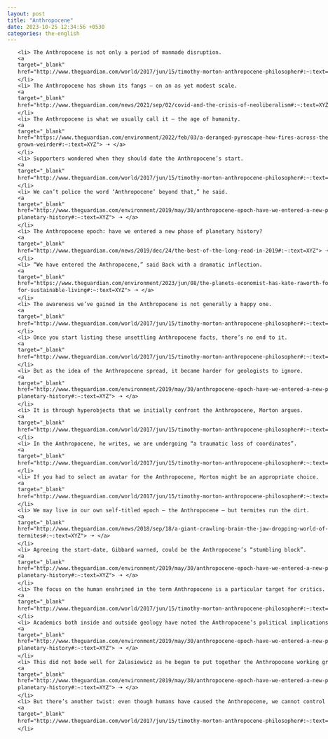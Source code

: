 ```yaml
---
layout: post
title: "Anthropocene"
date: 2023-10-25 12:34:56 +0530
categories: the-english
---
```

<style>
    ol {
        width: 800px;
        margin: 0 auto;
    }
ol li {
    font-size: 18px;
    line-height: 1.5;
    padding-bottom: 8px;
}
</style>
<ol>

    <li> The Anthropocene is not only a period of manmade disruption.
    <a 
    target="_blank" 
    href="http://www.theguardian.com/world/2017/jun/15/timothy-morton-anthropocene-philosopher#:~:text=XYZ"> 🠢 </a>
    </li>
    <li> The Anthropocene has shown its fangs – on an as yet modest scale.
    <a 
    target="_blank" 
    href="http://www.theguardian.com/news/2021/sep/02/covid-and-the-crisis-of-neoliberalism#:~:text=XYZ"> 🠢 </a>
    </li>
    <li> The Anthropocene is what we usually call it – the age of humanity.
    <a 
    target="_blank" 
    href="https://www.theguardian.com/environment/2022/feb/03/a-deranged-pyroscape-how-fires-across-the-world-have-grown-weirder#:~:text=XYZ"> 🠢 </a>
    </li>
    <li> Supporters wondered when they should date the Anthropocene’s start.
    <a 
    target="_blank" 
    href="http://www.theguardian.com/world/2017/jun/15/timothy-morton-anthropocene-philosopher#:~:text=XYZ"> 🠢 </a>
    </li>
    <li> We can’t police the word ‘Anthropocene’ beyond that,” he said.
    <a 
    target="_blank" 
    href="http://www.theguardian.com/environment/2019/may/30/anthropocene-epoch-have-we-entered-a-new-phase-of-planetary-history#:~:text=XYZ"> 🠢 </a>
    </li>
    <li> The Anthropocene epoch: have we entered a new phase of planetary history?
    <a 
    target="_blank" 
    href="http://www.theguardian.com/news/2019/dec/24/the-best-of-the-long-read-in-2019#:~:text=XYZ"> 🠢 </a>
    </li>
    <li> “We have entered the Anthropocene,” said Back with a dramatic inflection.
    <a 
    target="_blank" 
    href="https://www.theguardian.com/environment/2023/jun/08/the-planets-economist-has-kate-raworth-found-a-model-for-sustainable-living#:~:text=XYZ"> 🠢 </a>
    </li>
    <li> The awareness we’ve gained in the Anthropocene is not generally a happy one.
    <a 
    target="_blank" 
    href="http://www.theguardian.com/world/2017/jun/15/timothy-morton-anthropocene-philosopher#:~:text=XYZ"> 🠢 </a>
    </li>
    <li> Once you start listing these unsettling Anthropocene facts, there’s no end to it.
    <a 
    target="_blank" 
    href="http://www.theguardian.com/world/2017/jun/15/timothy-morton-anthropocene-philosopher#:~:text=XYZ"> 🠢 </a>
    </li>
    <li> But as the idea of the Anthropocene spread, it became harder for geologists to ignore.
    <a 
    target="_blank" 
    href="http://www.theguardian.com/environment/2019/may/30/anthropocene-epoch-have-we-entered-a-new-phase-of-planetary-history#:~:text=XYZ"> 🠢 </a>
    </li>
    <li> It is through hyperobjects that we initially confront the Anthropocene, Morton argues.
    <a 
    target="_blank" 
    href="http://www.theguardian.com/world/2017/jun/15/timothy-morton-anthropocene-philosopher#:~:text=XYZ"> 🠢 </a>
    </li>
    <li> In the Anthropocene, he writes, we are undergoing “a traumatic loss of coordinates”.
    <a 
    target="_blank" 
    href="http://www.theguardian.com/world/2017/jun/15/timothy-morton-anthropocene-philosopher#:~:text=XYZ"> 🠢 </a>
    </li>
    <li> If you had to select an avatar for the Anthropocene, Morton might be an appropriate choice.
    <a 
    target="_blank" 
    href="http://www.theguardian.com/world/2017/jun/15/timothy-morton-anthropocene-philosopher#:~:text=XYZ"> 🠢 </a>
    </li>
    <li> We may live in our own self-titled epoch – the Anthropocene – but termites run the dirt.
    <a 
    target="_blank" 
    href="http://www.theguardian.com/news/2018/sep/18/a-giant-crawling-brain-the-jaw-dropping-world-of-termites#:~:text=XYZ"> 🠢 </a>
    </li>
    <li> Agreeing the start-date, Gibbard warned, could be the Anthropocene’s “stumbling block”.
    <a 
    target="_blank" 
    href="http://www.theguardian.com/environment/2019/may/30/anthropocene-epoch-have-we-entered-a-new-phase-of-planetary-history#:~:text=XYZ"> 🠢 </a>
    </li>
    <li> The focus on the human enshrined in the term Anthropocene is a particular target for critics.
    <a 
    target="_blank" 
    href="http://www.theguardian.com/world/2017/jun/15/timothy-morton-anthropocene-philosopher#:~:text=XYZ"> 🠢 </a>
    </li>
    <li> Academics both inside and outside geology have noted the Anthropocene’s political implications.
    <a 
    target="_blank" 
    href="http://www.theguardian.com/environment/2019/may/30/anthropocene-epoch-have-we-entered-a-new-phase-of-planetary-history#:~:text=XYZ"> 🠢 </a>
    </li>
    <li> This did not bode well for Zalasiewicz as he began to put together the Anthropocene working group.
    <a 
    target="_blank" 
    href="http://www.theguardian.com/environment/2019/may/30/anthropocene-epoch-have-we-entered-a-new-phase-of-planetary-history#:~:text=XYZ"> 🠢 </a>
    </li>
    <li> But there’s another twist: even though humans have caused the Anthropocene, we cannot control it.
    <a 
    target="_blank" 
    href="http://www.theguardian.com/world/2017/jun/15/timothy-morton-anthropocene-philosopher#:~:text=XYZ"> 🠢 </a>
    </li>